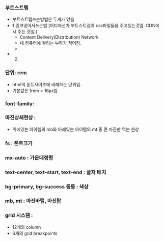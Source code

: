 ### 부트스트랩
- 부트스트랩쓰는방법은 두개가 있음
- 1.링크넣어서쓰는법 (어디에선가 부트스트랩이 css파일들을 주고있는것임. CDN에서 주는 것임.)
    - Content Delivery(Distribution) Network
    - 내 컴퓨터에 걸리는 부하가 적어짐.
    -
- 2.

### 단위: rem
- html의 폰트사이즈에 비례하는 단위임.
- 기본값은 1rem = 16px임

### font-family:

### 마진상쇄현상 :
- 위에있는 아이템의 mb와 아래있는 아이템의 mt 중 큰 마진만 먹는 현상

### fs : 폰트크기
### mx-auto : 가운데정렬
### text-center, text-start, text-end : 글자 배치
### bg-primary, bg-success 등등 : 색상
### mb, mt : 마진바텀, 마진탑


### grid 시스템 :
- 12개의 column
- 6개의 grid breakpoints
